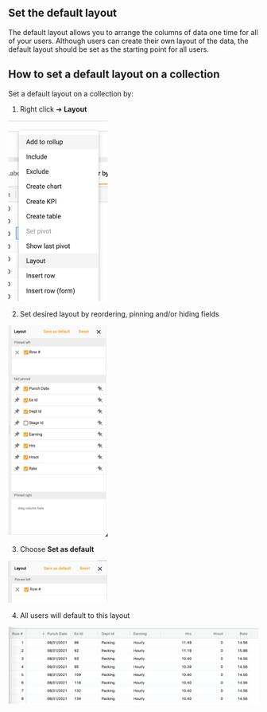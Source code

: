 ## Set the default layout 
The default layout allows you to arrange the columns of data one time for all of your users. Although users can create their own layout of the data, the default layout should be set as the starting point for all users. 


## How to set a default layout on a collection

Set a default layout on a collection by:

1.	Right click ➔ **Layout**

<img src="../assets/default.png"  style="width:200px" class="border"></img>

2.  Set desired layout by reordering, pinning and/or hiding fields

<img src="../assets/default1.png"  style="width:200px" class="border"></img>

3.  Choose **Set as default**  

<img src="../assets/default3.png"  style="width:200px" class="border"></img>

4.  All users will default to this layout

<img src="../assets/default4.png"  style="width:600px" class="border"></img>
